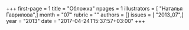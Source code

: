 +++
first-page = 1
title = "Обложка"
npages = 1
illustrators = [ "Наталья Гаврилова",]
month = "07"
rubric = ""
authors = []
issues = [ "2013_07",]
year = "2013"
date = "2017-04-24T15:37:57+03:00"
+++
